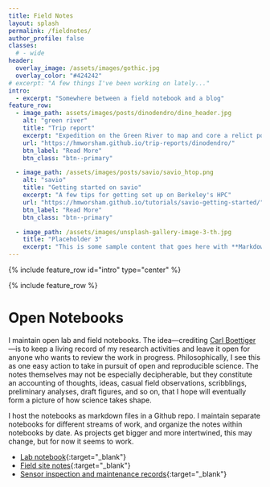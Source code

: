 ```yaml
---
title: Field Notes
layout: splash
permalink: /fieldnotes/
author_profile: false
classes:
  # - wide
header:
  overlay_image: /assets/images/gothic.jpg
  overlay_color: "#424242"
# excerpt: "A few things I've been working on lately..."
intro: 
  - excerpt: "Somewhere between a field notebook and a blog"
feature_row:
  - image_path: assets/images/posts/dinodendro/dino_header.jpg
    alt: "green river"
    title: "Trip report"
    excerpt: "Expedition on the Green River to map and core a relict population of Ponderosa pine"
    url: "https://hmworsham.github.io/trip-reports/dinodendro/"
    btn_label: "Read More"
    btn_class: "btn--primary"

  - image_path: /assets/images/posts/savio/savio_htop.png
    alt: "savio"
    title: "Getting started on savio"
    excerpt: "A few tips for getting set up on Berkeley's HPC"
    url: "https://hmworsham.github.io/tutorials/savio-getting-started/"
    btn_label: "Read More"
    btn_class: "btn--primary"

  - image_path: /assets/images/unsplash-gallery-image-3-th.jpg
    title: "Placeholder 3"
    excerpt: "This is some sample content that goes here with **Markdown** formatting."
---
```


{% include feature_row id="intro" type="center" %}

{% include feature_row %}

# Open Notebooks
I maintain open lab and field notebooks. The idea—crediting [Carl Boettiger](https://www.carlboettiger.info/2012/09/28/Welcome-to-my-lab-notebook.html)—is to keep a living record of my research activities and leave it open for anyone who wants to review the work in progress. Philosophically, I see this as one easy action to take in pursuit of open and reproducible science. The notes themselves may not be especially decipherable, but they constitute an accounting of thoughts, ideas, casual field observations, scribblings, preliminary analyses, draft figures, and so on, that I hope will eventually form a picture of how science takes shape.

I host the notebooks as markdown files in a Github repo. I maintain separate notebooks for different streams of work, and organize the notes within notebooks by date. As projects get bigger and more intertwined, this may change, but for now it seems to work. 

- [Lab notebook](https://github.com/hmworsham/lab-notebook/blob/main/notebooks/lab_notebook.md){:target="_blank"}
- [Field site notes](https://github.com/hmworsham/lab-notebook/blob/main/notebooks/er_site_visits.md){:target="_blank"}
- [Sensor inspection and maintenance records](https://github.com/hmworsham/lab-notebook/blob/main/notebooks/er_sensor_maintenance.md){:target="_blank"}

